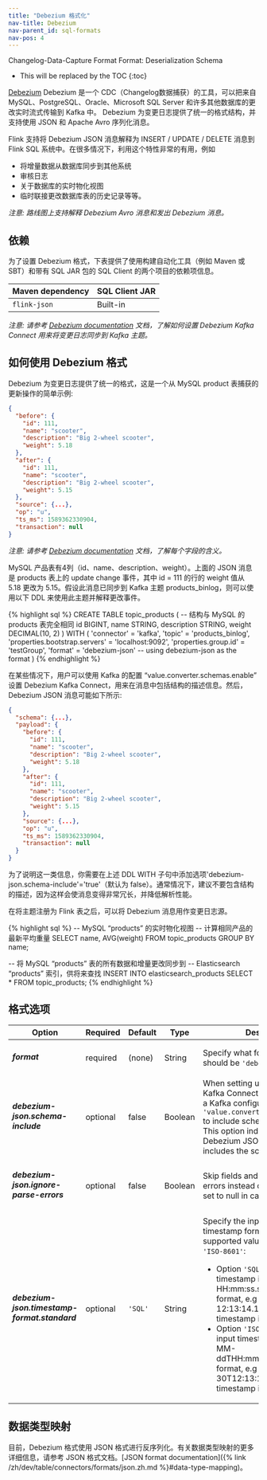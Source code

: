 ```yaml
---
title: "Debezium 格式化"
nav-title: Debezium
nav-parent_id: sql-formats
nav-pos: 4
---
```

<!--
Licensed to the Apache Software Foundation (ASF) under one
or more contributor license agreements.  See the NOTICE file
distributed with this work for additional information
regarding copyright ownership.  The ASF licenses this file
to you under the Apache License, Version 2.0 (the
"License"); you may not use this file except in compliance
with the License.  You may obtain a copy of the License at

  http://www.apache.org/licenses/LICENSE-2.0

Unless required by applicable law or agreed to in writing,
software distributed under the License is distributed on an
"AS IS" BASIS, WITHOUT WARRANTIES OR CONDITIONS OF ANY
KIND, either express or implied.  See the License for the
specific language governing permissions and limitations
under the License.
-->

<span class="label label-info">Changelog-Data-Capture Format</span>
<span class="label label-info">Format: Deserialization Schema</span>

* This will be replaced by the TOC
{:toc}

[Debezium](https://debezium.io/) Debezium 是一个 CDC（Changelog数据捕获）的工具，可以把来自 MySQL、PostgreSQL、Oracle、Microsoft SQL Server 和许多其他数据库的更改实时流式传输到 Kafka 中。 Debezium 为变更日志提供了统一的格式结构，并支持使用 JSON 和 Apache Avro 序列化消息。

Flink 支持将 Debezium JSON 消息解释为 INSERT / UPDATE / DELETE 消息到 Flink SQL 系统中。在很多情况下，利用这个特性非常的有用，例如
 - 将增量数据从数据库同步到其他系统
 - 审核日志
 - 关于数据库的实时物化视图
 - 临时联接更改数据库表的历史记录等等。

*注意: 路线图上支持解释 Debezium Avro 消息和发出 Debezium 消息。*

依赖
------------

为了设置 Debezium 格式，下表提供了使用构建自动化工具（例如 Maven 或 SBT）和带有 SQL JAR 包的 SQL Client 的两个项目的依赖项信息。

| Maven dependency   | SQL Client JAR         |
| :----------------- | :----------------------|
| `flink-json`       | Built-in               |

*注意: 请参考 [Debezium documentation](https://debezium.io/documentation/reference/1.1/index.html) 文档，了解如何设置 Debezium Kafka Connect 用来将变更日志同步到 Kafka 主题。*


如何使用 Debezium 格式
----------------


Debezium 为变更日志提供了统一的格式，这是一个从 MySQL product 表捕获的更新操作的简单示例:

```json
{
  "before": {
    "id": 111,
    "name": "scooter",
    "description": "Big 2-wheel scooter",
    "weight": 5.18
  },
  "after": {
    "id": 111,
    "name": "scooter",
    "description": "Big 2-wheel scooter",
    "weight": 5.15
  },
  "source": {...},
  "op": "u",
  "ts_ms": 1589362330904,
  "transaction": null
}
```

*注意: 请参考 [Debezium documentation](https://debezium.io/documentation/reference/1.1/connectors/mysql.html#mysql-connector-events_debezium) 文档，了解每个字段的含义。*

MySQL 产品表有4列（id、name、description、weight）。上面的 JSON 消息是 products 表上的 update change 事件，其中 id = 111 的行的 weight 值从 5.18 更改为 5.15。假设此消息已同步到 Kafka 主题 products_binlog，则可以使用以下 DDL 来使用此主题并解释更改事件。

<div class="codetabs" markdown="1">
<div data-lang="SQL" markdown="1">
{% highlight sql %}
CREATE TABLE topic_products (
  -- 结构与 MySQL 的 products 表完全相同
  id BIGINT,
  name STRING,
  description STRING,
  weight DECIMAL(10, 2)
) WITH (
 'connector' = 'kafka',
 'topic' = 'products_binlog',
 'properties.bootstrap.servers' = 'localhost:9092',
 'properties.group.id' = 'testGroup',
 'format' = 'debezium-json'  -- using debezium-json as the format
)
{% endhighlight %}
</div>
</div>

在某些情况下，用户可以使用 Kafka 的配置 “value.converter.schemas.enable” 设置 Debezium Kafka Connect，用来在消息中包括结构的描述信息。然后，Debezium JSON 消息可能如下所示:

```json
{
  "schema": {...},
  "payload": {
    "before": {
      "id": 111,
      "name": "scooter",
      "description": "Big 2-wheel scooter",
      "weight": 5.18
    },
    "after": {
      "id": 111,
      "name": "scooter",
      "description": "Big 2-wheel scooter",
      "weight": 5.15
    },
    "source": {...},
    "op": "u",
    "ts_ms": 1589362330904,
    "transaction": null
  }
}
```

为了说明这一类信息，你需要在上述 DDL WITH 子句中添加选项'debezium-json.schema-include'='true'（默认为 false）。通常情况下，建议不要包含结构的描述，因为这样会使消息变得非常冗长，并降低解析性能。

在将主题注册为 Flink 表之后，可以将 Debezium 消息用作变更日志源。

<div class="codetabs" markdown="1">
<div data-lang="SQL" markdown="1">
{% highlight sql %}
-- MySQL “products” 的实时物化视图
-- 计算相同产品的最新平均重量
SELECT name, AVG(weight) FROM topic_products GROUP BY name;

-- 将 MySQL “products” 表的所有数据和增量更改同步到
-- Elasticsearch “products” 索引，供将来查找
INSERT INTO elasticsearch_products
SELECT * FROM topic_products;
{% endhighlight %}
</div>
</div>


格式选项
----------------

<table class="table table-bordered">
    <thead>
      <tr>
        <th class="text-left" style="width: 25%">Option</th>
        <th class="text-center" style="width: 8%">Required</th>
        <th class="text-center" style="width: 7%">Default</th>
        <th class="text-center" style="width: 10%">Type</th>
        <th class="text-center" style="width: 50%">Description</th>
      </tr>
    </thead>
    <tbody>
    <tr>
      <td><h5>format</h5></td>
      <td>required</td>
      <td style="word-wrap: break-word;">(none)</td>
      <td>String</td>
      <td>Specify what format to use, here should be <code>'debezium-json'</code>.</td>
    </tr>
    <tr>
      <td><h5>debezium-json.schema-include</h5></td>
      <td>optional</td>
      <td style="word-wrap: break-word;">false</td>
      <td>Boolean</td>
      <td>When setting up a Debezium Kafka Connect, users may enable a Kafka configuration <code>'value.converter.schemas.enable'</code> to include schema in the message.
          This option indicates whether the Debezium JSON message includes the schema or not. </td>
    </tr>
    <tr>
      <td><h5>debezium-json.ignore-parse-errors</h5></td>
      <td>optional</td>
      <td style="word-wrap: break-word;">false</td>
      <td>Boolean</td>
      <td>Skip fields and rows with parse errors instead of failing.
      Fields are set to null in case of errors.</td>
    </tr>
    <tr>
      <td><h5>debezium-json.timestamp-format.standard</h5></td>
      <td>optional</td>
      <td style="word-wrap: break-word;"><code>'SQL'</code></td>
      <td>String</td>
      <td>Specify the input and output timestamp format. Currently supported values are <code>'SQL'</code> and <code>'ISO-8601'</code>:
      <ul>
        <li>Option <code>'SQL'</code> will parse input timestamp in "yyyy-MM-dd HH:mm:ss.s{precision}" format, e.g '2020-12-30 12:13:14.123' and output timestamp in the same format.</li>
        <li>Option <code>'ISO-8601'</code>will parse input timestamp in "yyyy-MM-ddTHH:mm:ss.s{precision}" format, e.g '2020-12-30T12:13:14.123' and output timestamp in the same format.</li>
      </ul>
      </td>
    </tr>
    </tbody>
</table>

数据类型映射
----------------

目前，Debezium 格式使用 JSON 格式进行反序列化。有关数据类型映射的更多详细信息，请参考 JSON 格式文档。[JSON format documentation]({% link /zh/dev/table/connectors/formats/json.zh.md %}#data-type-mapping)。

